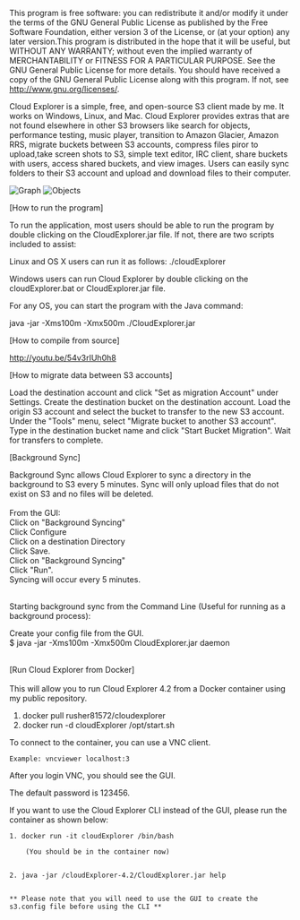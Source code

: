This program is free software: you can redistribute it and/or modify it under the terms of the GNU General Public License as published by the Free Software Foundation, either version 3 of the License, or  (at your option) any later version.This program is distributed in the hope that it will be useful, but WITHOUT ANY WARRANTY; without even the implied warranty of MERCHANTABILITY or FITNESS FOR A PARTICULAR PURPOSE. See the GNU General Public License for more details. You should have received a copy of the GNU General Public License along with this program.  If not, see <http://www.gnu.org/licenses/>.

Cloud Explorer is a simple, free, and open-source S3 client made by me. It works on Windows, Linux, and Mac. Cloud Explorer provides extras that are not found elsewhere in other S3 browsers like search for objects, performance testing, music player, transition to Amazon Glacier, Amazon RRS, migrate buckets between S3 accounts, compress files piror to upload,take screen shots to S3, simple text editor, IRC client, share buckets with users, access shared buckets, and view images. Users can easily sync folders to their S3 account and upload and download files to their computer.


![Graph](https://www.linux-toys.com/performance4.png)
![Objects](https://www.linux-toys.com/objects4.png)

[How to run the program]

To run the application, most users should be able to run the program by double clicking on the CloudExplorer.jar file. If not, there are two scripts included to assist:

Linux and OS X users can run it as follows:
./cloudExplorer

Windows users can run Cloud Explorer by double clicking on the cloudExplorer.bat or CloudExplorer.jar file.

For any OS, you can start the program with the Java command:

java -jar -Xms100m -Xmx500m ./CloudExplorer.jar

[How to compile from source]

http://youtu.be/54v3rIUh0h8

[How to migrate data between S3 accounts]

Load the destination account and click "Set as migration Account" under Settings.
Create the destination bucket on the destination account.
Load the origin S3 account and select the bucket to transfer to the new S3 account.
Under the "Tools" menu, select "Migrate bucket to another S3 account".
Type in the destination bucket name and click "Start Bucket Migration".
Wait for transfers to complete.


[Background Sync]

Background Sync allows Cloud Explorer to sync a directory in the background to S3 every 5 minutes. Sync will only upload files that do not exist on S3 and no files will be deleted. 
<br>
<br>
From the GUI: 
<br>
	Click on "Background Syncing"
<br>
	Click Configure
<br>
	Click on a destination Directory
<br>
	Click Save.
<br>
	Click on "Background Syncing"
<br>
	Click "Run".
<br>
	Syncing will occur every 5 minutes.

<br>
Starting background sync from the Command Line (Useful for running as a background process):

Create your config file from the GUI.
<br>
	$ java -jar -Xms100m -Xmx500m CloudExplorer.jar daemon

<br>
[Run Cloud Explorer from Docker]
<br>
<br>
This will allow you to run Cloud Explorer 4.2 from a Docker container using my public repository.

1. docker pull rusher81572/cloudexplorer
2. docker run -d cloudExplorer /opt/start.sh

To connect to the container, you can use a VNC client.

	Example: vncviewer localhost:3

After you login VNC, you should see the GUI.


The default password is 123456.


If you want to use the Cloud Explorer CLI instead of the GUI, please run the container as shown below:


	1. docker run -it cloudExplorer /bin/bash
	
		(You should be in the container now)


	2. java -jar /cloudExplorer-4.2/CloudExplorer.jar help


	** Please note that you will need to use the GUI to create the s3.config file before using the CLI **

	

<br>

